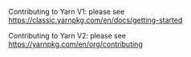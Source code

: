 Contributing to Yarn V1: please see https://classic.yarnpkg.com/en/docs/getting-started

Contributing to Yarn V2: please see https://yarnpkg.com/en/org/contributing
